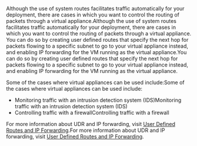 <span data-ttu-id="7b094-101">Although the use of system routes facilitates traffic automatically for your deployment, there are cases in which you want to control the routing of packets through a virtual appliance.</span><span class="sxs-lookup"><span data-stu-id="7b094-101">Although the use of system routes facilitates traffic automatically for your deployment, there are cases in which you want to control the routing of packets through a virtual appliance.</span></span> <span data-ttu-id="7b094-102">You can do so by creating user defined routes that specify the next hop for packets flowing to a specific subnet to go to your virtual appliance instead, and enabling IP forwarding for the VM running as the virtual appliance.</span><span class="sxs-lookup"><span data-stu-id="7b094-102">You can do so by creating user defined routes that specify the next hop for packets flowing to a specific subnet to go to your virtual appliance instead, and enabling IP forwarding for the VM running as the virtual appliance.</span></span>

<span data-ttu-id="7b094-103">Some of the cases where virtual appliances can be used include:</span><span class="sxs-lookup"><span data-stu-id="7b094-103">Some of the cases where virtual appliances can be used include:</span></span>

* <span data-ttu-id="7b094-104">Monitoring traffic with an intrusion detection system (IDS)</span><span class="sxs-lookup"><span data-stu-id="7b094-104">Monitoring traffic with an intrusion detection system (IDS)</span></span>
* <span data-ttu-id="7b094-105">Controlling traffic with a firewall</span><span class="sxs-lookup"><span data-stu-id="7b094-105">Controlling traffic with a firewall</span></span>

<span data-ttu-id="7b094-106">For more information about UDR and IP forwarding, visit [User Defined Routes and IP Forwarding](../articles/virtual-network/virtual-networks-udr-overview.md).</span><span class="sxs-lookup"><span data-stu-id="7b094-106">For more information about UDR and IP forwarding, visit [User Defined Routes and IP Forwarding](../articles/virtual-network/virtual-networks-udr-overview.md).</span></span>

